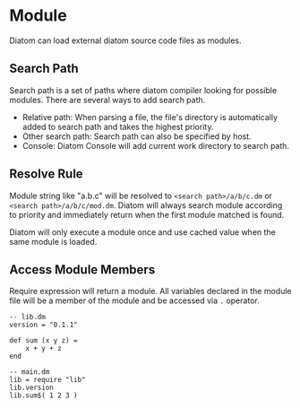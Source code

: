 # Module

Diatom can load external diatom source code files as modules.

## Search Path

Search path is a set of paths where diatom compiler looking for possible modules. There are several ways to add search path.
 - Relative path: When parsing a file, the file's directory is automatically added to search path and takes the highest priority.
 - Other search path: Search path can also be specified by host.
 - Console: Diatom Console will add current work directory to search path.

## Resolve Rule

Module string like "a.b.c" will be resolved to `<search path>/a/b/c.dm` or `<search path>/a/b/c/mod.dm`. Diatom will always search module according to priority and immediately return when the first module matched is found.

Diatom will only execute a module once and use cached value when the same module is loaded.

## Access Module Members

Require expression will return a module. All variables declared in the module file will be a member of the module and be accessed via `.` operator.

```diatom 
-- lib.dm
version = "0.1.1"

def sum (x y z) =
    x + y + z
end

-- main.dm
lib = require "lib"
lib.version
lib.sum$( 1 2 3 )
```
